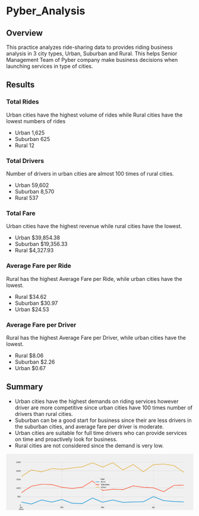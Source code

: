 # Pyber_Analysis

## Overview
This practice analyzes ride-sharing data to provides riding business analysis in 3 city types, Urban, Suburban and Rural. This helps Senior Management Team of Pyber company make business decisions when launching services in type of cities.

## Results

### Total Rides
Urban cities have the highest volume of rides while Rural cities have the lowest numbers of rides
- Urban       1,625
- Suburban      625
- Rural         12

### Total Drivers
Number of drivers in urban cities are almost 100 times of rural cities. 
- Urban       59,602
- Suburban     8,570
- Rural          537

### Total Fare
Urban cities have the highest revenue while rural cities have the lowest.
- Urban       $39,854.38
- Suburban    $19,356.33
- Rural        $4,327.93

### Average Fare per Ride
Rural has the highest Average Fare per Ride, while urban cities have the lowest.

- Rural       $34.62
- Suburban    $30.97
- Urban       $24.53

### Average Fare per Driver
Rural has the highest Average Fare per Driver, while urban cities have the lowest.

- Rural       $8.06
- Suburban    $2.26
- Urban       $0.67

## Summary

- Urban cities have the highest demands on riding services however driver are more competitive since urban cities have 100 times number of drivers than rural cities. 
- Suburban can be a good start for business since their are less drivers in the suburban cities, and average fare per driver is moderate.
- Urban cities are suitable for full time drivers who can provide services on time and proactively look for business.
- Rural cities are not considered since the demand is very low.
<img src="Images/PyBer_fare_Summary.png">

